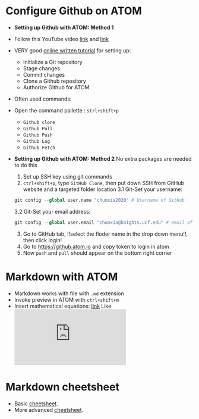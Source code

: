 
# Configure Github on ATOM

  - **Setting up Github with ATOM: Method 1**

   - Follow this YouTube video [link](https://www.youtube.com/watch?v=7au7l1qa2so) and [link](https://www.youtube.com/watch?v=6HsZMl-qV5k)
   - VERY good [online written tutorial](https://www.hongkiat.com/blog/manage-git-github-atom/) for setting up:
     - Initialize a Git repository
     - Stage changes
     - Commit changes
     - Clone a Github repository
     - Authorize Github for ATOM

  - Often used commands:
   - Open the command pallette : `strl+shift+p`
     - `Github clone`
     - `Github Pull`
     - `Github Push`
     - `Github Log`
     - `Github Fetch`
  - **Setting up Github with ATOM: Method 2** No extra packages are needed to do this
    1. Set up SSH key using git commands
    2. `ctrl+shift+p`, type `GitHub Clone`, then put down SSH from GitHub website and a targeted folder location
    3.1 Git-Set your username:
    ```python
    git config --global user.name "chunxia2020" # Username of GitHub
    ```
    3.2 Git-Set your email address:
    ```python
    git config --global user.email "chunxia@knights.ucf.edu" # email of GitHub
    ```
    3. Go to GitHub tab, !!select the floder name in the drop down menu!!, then click login!
    4. Go to https://github.atom.io and copy token to login in atom
    5. Now `push` and `pull` should appear on the bottom right corner   

# Markdown with ATOM
  - Markdown works with file with `.md` extension
  - Invoke preview in ATOM with `ctrl+shift+m`
  - Insert mathematical equations: [link](https://www.youtube.com/watch?v=dpVnmxpVdvg)  Like ![](https://latex.codecogs.com/gif.latex?x%5E%7B2%7D)


# Markdown  **cheetsheet**
  - Basic [cheetsheet](https://guides.github.com/features/mastering-markdown/).
  - More advanced [cheetsheet](https://github.com/adam-p/markdown-here/wiki/Markdown-Cheatsheet#lists).
